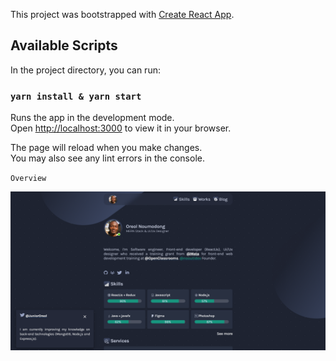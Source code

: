 This project was bootstrapped with [Create React App](https://github.com/facebook/create-react-app).

## Available Scripts

In the project directory, you can run:

### `yarn install & yarn start`

Runs the app in the development mode.\
Open [http://localhost:3000](http://localhost:3000) to view it in your browser.

The page will reload when you make changes.\
You may also see any lint errors in the console.


`Overview`

![](/public/seo.PNG)
